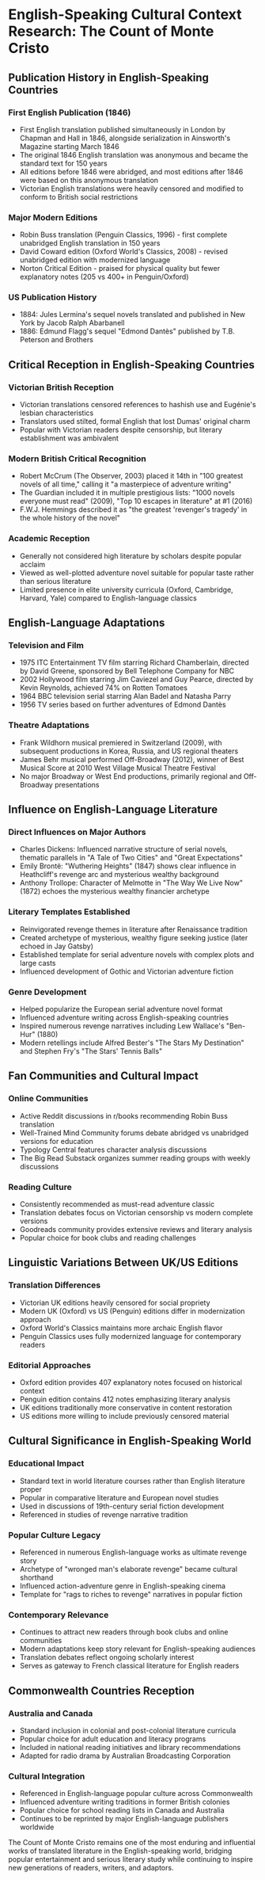 # English-Speaking Cultural Context Research: The Count of Monte Cristo

## Publication History in English-Speaking Countries

### First English Publication (1846)
- First English translation published simultaneously in London by Chapman and Hall in 1846, alongside serialization in Ainsworth's Magazine starting March 1846
- The original 1846 English translation was anonymous and became the standard text for 150 years
- All editions before 1846 were abridged, and most editions after 1846 were based on this anonymous translation
- Victorian English translations were heavily censored and modified to conform to British social restrictions

### Major Modern Editions
- Robin Buss translation (Penguin Classics, 1996) - first complete unabridged English translation in 150 years
- David Coward edition (Oxford World's Classics, 2008) - revised unabridged edition with modernized language
- Norton Critical Edition - praised for physical quality but fewer explanatory notes (205 vs 400+ in Penguin/Oxford)

### US Publication History
- 1884: Jules Lermina's sequel novels translated and published in New York by Jacob Ralph Abarbanell
- 1886: Edmund Flagg's sequel "Edmond Dantès" published by T.B. Peterson and Brothers

## Critical Reception in English-Speaking Countries

### Victorian British Reception
- Victorian translations censored references to hashish use and Eugénie's lesbian characteristics
- Translators used stilted, formal English that lost Dumas' original charm
- Popular with Victorian readers despite censorship, but literary establishment was ambivalent

### Modern British Critical Recognition
- Robert McCrum (The Observer, 2003) placed it 14th in "100 greatest novels of all time," calling it "a masterpiece of adventure writing"
- The Guardian included it in multiple prestigious lists: "1000 novels everyone must read" (2009), "Top 10 escapes in literature" at #1 (2016)
- F.W.J. Hemmings described it as "the greatest 'revenger's tragedy' in the whole history of the novel"

### Academic Reception
- Generally not considered high literature by scholars despite popular acclaim
- Viewed as well-plotted adventure novel suitable for popular taste rather than serious literature
- Limited presence in elite university curricula (Oxford, Cambridge, Harvard, Yale) compared to English-language classics

## English-Language Adaptations

### Television and Film
- 1975 ITC Entertainment TV film starring Richard Chamberlain, directed by David Greene, sponsored by Bell Telephone Company for NBC
- 2002 Hollywood film starring Jim Caviezel and Guy Pearce, directed by Kevin Reynolds, achieved 74% on Rotten Tomatoes
- 1964 BBC television serial starring Alan Badel and Natasha Parry
- 1956 TV series based on further adventures of Edmond Dantès

### Theatre Adaptations
- Frank Wildhorn musical premiered in Switzerland (2009), with subsequent productions in Korea, Russia, and US regional theaters
- James Behr musical performed Off-Broadway (2012), winner of Best Musical Score at 2010 West Village Musical Theatre Festival
- No major Broadway or West End productions, primarily regional and Off-Broadway presentations

## Influence on English-Language Literature

### Direct Influences on Major Authors
- Charles Dickens: Influenced narrative structure of serial novels, thematic parallels in "A Tale of Two Cities" and "Great Expectations"
- Emily Brontë: "Wuthering Heights" (1847) shows clear influence in Heathcliff's revenge arc and mysterious wealthy background
- Anthony Trollope: Character of Melmotte in "The Way We Live Now" (1872) echoes the mysterious wealthy financier archetype

### Literary Templates Established
- Reinvigorated revenge themes in literature after Renaissance tradition
- Created archetype of mysterious, wealthy figure seeking justice (later echoed in Jay Gatsby)
- Established template for serial adventure novels with complex plots and large casts
- Influenced development of Gothic and Victorian adventure fiction

### Genre Development
- Helped popularize the European serial adventure novel format
- Influenced adventure writing across English-speaking countries
- Inspired numerous revenge narratives including Lew Wallace's "Ben-Hur" (1880)
- Modern retellings include Alfred Bester's "The Stars My Destination" and Stephen Fry's "The Stars' Tennis Balls"

## Fan Communities and Cultural Impact

### Online Communities
- Active Reddit discussions in r/books recommending Robin Buss translation
- Well-Trained Mind Community forums debate abridged vs unabridged versions for education
- Typology Central features character analysis discussions
- The Big Read Substack organizes summer reading groups with weekly discussions

### Reading Culture
- Consistently recommended as must-read adventure classic
- Translation debates focus on Victorian censorship vs modern complete versions
- Goodreads community provides extensive reviews and literary analysis
- Popular choice for book clubs and reading challenges

## Linguistic Variations Between UK/US Editions

### Translation Differences
- Victorian UK editions heavily censored for social propriety
- Modern UK (Oxford) vs US (Penguin) editions differ in modernization approach
- Oxford World's Classics maintains more archaic English flavor
- Penguin Classics uses fully modernized language for contemporary readers

### Editorial Approaches
- Oxford edition provides 407 explanatory notes focused on historical context
- Penguin edition contains 412 notes emphasizing literary analysis
- UK editions traditionally more conservative in content restoration
- US editions more willing to include previously censored material

## Cultural Significance in English-Speaking World

### Educational Impact
- Standard text in world literature courses rather than English literature proper
- Popular in comparative literature and European novel studies
- Used in discussions of 19th-century serial fiction development
- Referenced in studies of revenge narrative tradition

### Popular Culture Legacy
- Referenced in numerous English-language works as ultimate revenge story
- Archetype of "wronged man's elaborate revenge" became cultural shorthand
- Influenced action-adventure genre in English-speaking cinema
- Template for "rags to riches to revenge" narratives in popular fiction

### Contemporary Relevance
- Continues to attract new readers through book clubs and online communities
- Modern adaptations keep story relevant for English-speaking audiences
- Translation debates reflect ongoing scholarly interest
- Serves as gateway to French classical literature for English readers

## Commonwealth Countries Reception

### Australia and Canada
- Standard inclusion in colonial and post-colonial literature curricula
- Popular choice for adult education and literacy programs
- Included in national reading initiatives and library recommendations
- Adapted for radio drama by Australian Broadcasting Corporation

### Cultural Integration
- Referenced in English-language popular culture across Commonwealth
- Influenced adventure writing traditions in former British colonies
- Popular choice for school reading lists in Canada and Australia
- Continues to be reprinted by major English-language publishers worldwide

The Count of Monte Cristo remains one of the most enduring and influential works of translated literature in the English-speaking world, bridging popular entertainment and serious literary study while continuing to inspire new generations of readers, writers, and adaptors.